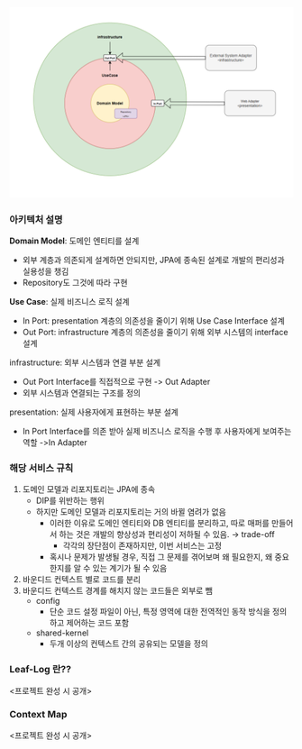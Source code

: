 ![img.png](img.png)

### 아키텍처 설명

**Domain Model**: 도메인 엔티티를 설계

- 외부 계층과 의존되게 설계하면 안되지만, JPA에 종속된 설계로 개발의 편리성과 실용성을 챙김
- Repository도 그것에 따라 구현

**Use Case**: 실제 비즈니스 로직 설계

- In Port: presentation 계층의 의존성을 줄이기 위해 Use Case Interface 설계
- Out Port: infrastructure 계층의 의존성을 줄이기 위해 외부 시스템의 interface 설계

infrastructure: 외부 시스템과 연결 부분 설계

- Out Port Interface를 직접적으로 구현 -> Out Adapter
- 외부 시스템과 연결되는 구조를 정의

presentation: 실제 사용자에게 표현하는 부분 설계

- In Port Interface를 의존 받아 실제 비즈니스 로직을 수행 후 사용자에게 보여주는 역할 ->In Adapter


### 해당 서비스 규칙
1. 도메인 모델과 리포지토리는 JPA에 종속
    - DIP를 위반하는 행위
    - 하지만 도메인 모델과 리포지토리는 거의 바뀔 염려가 없음
        - 이러한 이유로 도메인 엔티티와 DB 엔티티를 분리하고, 따로 매퍼를 만들어서 하는 것은 개발의 향상성과 편리성이 저하될 수 있음. → trade-off
            - 각각의 장단점이 존재하지만, 이번 서비스는 고정
        - 혹시나 문제가 발생될 경우, 직접 그 문제를 겪어보며 왜 필요한지, 왜 중요한지를 알 수 있는 계기가 될 수 있음
2. 바운디드 컨텍스트 별로 코드를 분리
3. 바운디드 컨텍스트 경계를 해치지 않는 코드들은 외부로 뺌
    - config
        - 단순 코드 설정 파일이 아닌, 특정 영역에 대한 전역적인 동작 방식을 정의하고 제어하는 코드 포함
    - shared-kernel
        - 두개 이상의 컨텍스트 간의 공유되는 모델을 정의




### Leaf-Log 란??
<프로젝트 완성 시 공개>

### Context Map
<프로젝트 완성 시 공개>


